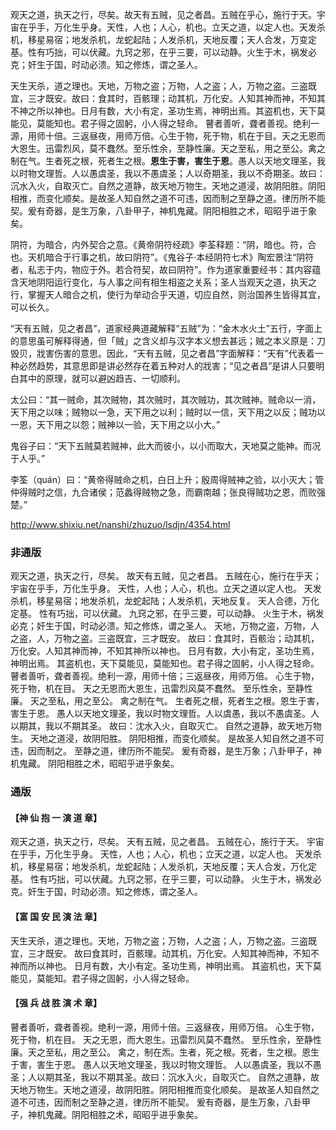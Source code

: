 





观天之道，执天之行，尽矣。故天有五贼，见之者昌。五贼在乎心，施行于天。宇宙在乎手，万化生乎身。天性，人也；人心，机也。立天之道，以定人也。天发杀机，移星易宿；地发杀机，龙蛇起陆；人发杀机，天地反覆；天人合发，万变定基。性有巧拙，可以伏藏。九窍之邪，在乎三要，可以动静。火生于木，祸发必克；奸生于国，时动必溃。知之修炼，谓之圣人。

天生天杀，道之理也。天地，万物之盗；万物，人之盗；人，万物之盗。三盗既宜，三才既安。故曰：食其时，百骸理；动其机，万化安。人知其神而神，不知其不神之所以神也。日月有数，大小有定，圣功生焉，神明出焉。其盗机也，天下莫能见，莫能知也。君子得之固躬，小人得之轻命。
瞽者善听，聋者善视。绝利一源，用师十倍。三返昼夜，用师万倍。心生于物，死于物，机在于目。天之无恩而大恩生。迅雷烈风，莫不蠢然。至乐性余，至静性廉。天之至私，用之至公。禽之制在气。生者死之根，死者生之根。**恩生于害，害生于恩**。愚人以天地文理圣，我以时物文理哲。人以愚虞圣，我以不愚虞圣；人以奇期圣，我以不奇期圣。故曰：沉水入火，自取灭亡。自然之道静，故天地万物生。天地之道浸，故阴阳胜。阴阳相推，而变化顺矣。是故圣人知自然之道不可违，因而制之至静之道。律历所不能契。爰有奇器，是生万象，八卦甲子，神机鬼藏。阴阳相胜之术，昭昭乎进于象矣。


阴符，为暗合，内外契合之意。《黄帝阴符经疏》李荃释题：“阴，暗也。符，合也。天机暗合于行事之机，故曰阴符”。《鬼谷子·本经阴符七术》陶宏景注“阴符者，私志于内，物应于外。若合符契，故曰阴符”。作为道家重要经书：其内容蕴含天地阴阳运行变化，与人事之间有相生相盗之关系；圣人当观天之道，执天之行，掌握天人暗合之机，使行为举动合乎天道，切应自然，则治国养生皆得其宜，可以长久。

“天有五贼，见之者昌”，道家经典道藏解释“五贼”为：“金木水火土”五行，字面上的意思虽可解释得通，但「贼」之含义却与汉字本义想去甚远；贼之本义原是：刀毁贝，戕害伤害的意思。因此，“天有五贼，见之者昌”字面解释：“天有”代表着一种必然趋势，其意思即是讲必然存在着五种对人的戕害；“见之者昌”是讲人只要明白其中的原理，就可以避凶趋吉、一切顺利。

太公曰：“其一贼命，其次贼物，其次贼时，其次贼功，其次贼神。贼命以一消，天下用之以味；贼物以一急，天下用之以利；贼时以一信，天下用之以反；贼功以一恩，天下用之以怨；贼神以一验，天下用之以小大。”

鬼谷子曰：“天下五贼莫若贼神，此大而彼小，以小而取大，天地莫之能神。而况于人乎。”

李筌（quán）曰：“黄帝得贼命之机，白日上升；殷周得贼神之验，以小灭大；管仲得贼时之信，九合诸侯；范蠡得贼物之急，而霸南越；张良得贼功之恩，而败强楚。”


http://www.shixiu.net/nanshi/zhuzuo/lsdjn/4354.html









### 非通版

观天之道，执天之行，尽矣。
故天有五贼，见之者昌。
五贼在心，施行在乎天；宇宙在乎手，万化生乎身。
天性，人也；人心，机也。立天之道以定人也。
天发杀机，移星易宿；地发杀机，龙蛇起陆；人发杀机，天地反复。
天人合德，万化定基。
性有巧拙，可以伏藏。
九窍之邪，在乎三要，可以动静。
火生于木，祸发必克；奸生于国，时动必溃。知之修炼，谓之圣人。
天地，万物之盗，万物，人之盗，人，万物之盗。三盗既宜，三才既安。
故曰：食其时，百骸治；动其机，万化安。人知其神而神，不知其神所以神也。
日月有数，大小有定，圣功生焉，神明出焉。
其盗机也，天下莫能见，莫能知也。君子得之固躬，小人得之轻命。
瞽者善听，聋者善视。绝利一源，用师十倍；三返昼夜，用师万倍。
心生于物，死于物，机在目。
天之无恩而大恩生，迅雷烈风莫不蠢然。
至乐性余，至静性廉。
天之至私，用之至公。
禽之制在气。
生者死之根，死者生之根。恩生于害，害生于恩。
愚人以天地文理圣，我以时物文理哲。人以虞愚，我以不愚虞圣。人以期其，我以不期其圣。
故曰：沈水入火，自取灭亡。
自然之道静，故天地万物生。
天地之道浸，故阴阳胜。
阴阳相推，而变化顺矣。
是故圣人知自然之道不可违，因而制之。
至静之道，律历所不能契。
爰有奇器，是生万象；八卦甲子，神机鬼藏。
阴阳相胜之术，昭昭乎进乎象矣。

### 通版

#### 【神 仙 抱 一 演 道 章】

观天之道，执天之行，尽矣。
天有五贼，见之者昌。
五贼在心，施行于天。
宇宙在乎手，万化生乎身。
天性，人也；人心，机也；立天之道，以定人也。
天发杀机，移星易宿；地发杀机，龙蛇起陆；人发杀机，天地反覆；天人合发，万化定基。
性有巧拙，可以伏藏。九窍之邪，在乎三要，可以动静。
火生于木，祸发必克。奸生于国，时动必溃。知之修炼，谓之圣人。

#### 【富 国 安 民 演 法 章】

天生天杀，道之理也。天地，万物之盗；万物，人之盗；人，万物之盗。三盗既宜，三才既安。
故曰食其时，百骸理。动其机，万化安。人知其神而神，不知不神而所以神也。
日月有数，大小有定。圣功生焉，神明出焉。
其盗机也，天下莫能见，莫能知。君子得之固躬，小人得之轻命。

#### 【强 兵 战 胜 演 术 章】

瞽者善听，聋者善视。绝利一源，用师十倍。三返昼夜，用师万倍。
心生于物，死于物，机在目。
天之无恩，而大恩生。迅雷烈风莫不蠢然。
至乐性余，至静性廉。天之至私，用之至公。
禽之，制在炁。生者，死之根。死者，生之根。恩生于害，害生于恩。
愚人以天地文理圣，我以时物文理哲。
人以愚虞圣，我以不愚圣；人以期其圣，我以不期其圣。故曰：沉水入火，自取灭亡。
自然之道静，故天地万物生。天地之道浸，故阴阳胜。阴阳相推而变化顺矣。
是故圣人知自然之道不可违，因而制之至静之道，律历所不能契。
爰有奇器，是生万象，八卦甲子，神机鬼藏。阴阳相胜之术，昭昭乎进乎象矣。